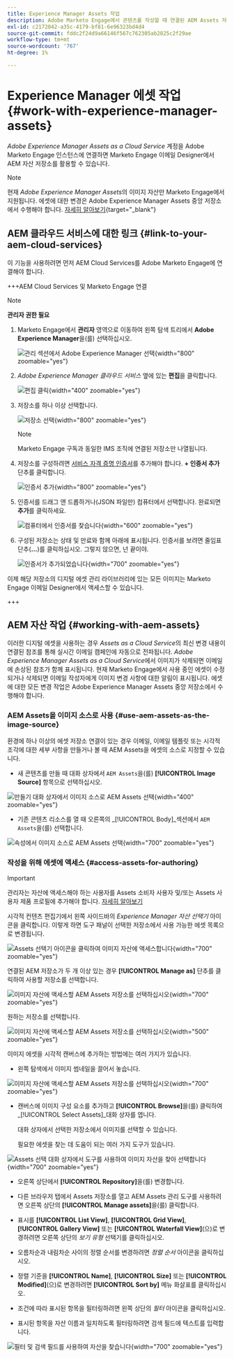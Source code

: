 ```yaml
---
title: Experience Manager Assets 작업
description: Adobe Marketo Engage에서 콘텐츠를 작성할 때 연결된 AEM Assets 저장소의 이미지 에셋을 사용하는 방법을 알아봅니다.
exl-id: c2172042-a35c-4179-bf81-6e96323bd4d4
source-git-commit: fddc2f24d9a66146f567c762305ab2825c2f29ae
workflow-type: tm+mt
source-wordcount: '767'
ht-degree: 1%

---
```


# Experience Manager 에셋 작업 {#work-with-experience-manager-assets}

_Adobe Experience Manager Assets as a Cloud Service_ 계정을 Adobe Marketo Engage 인스턴스에 연결하면 Marketo Engage 이메일 Designer에서 AEM 자산 저장소를 활용할 수 있습니다.

>[!NOTE]
>
>현재 _Adobe Experience Manager Assets_&#x200B;의 이미지 자산만 Marketo Engage에서 지원됩니다. 에셋에 대한 변경은 Adobe Experience Manager Assets 중앙 저장소에서 수행해야 합니다. [자세히 알아보기](https://experienceleague.adobe.com/en/docs/experience-manager-cloud-service/content/assets/manage/manage-digital-assets){target="_blank"}

## AEM 클라우드 서비스에 대한 링크 {#link-to-your-aem-cloud-services}

이 기능을 사용하려면 먼저 AEM Cloud Services를 Adobe Marketo Engage에 연결해야 합니다.

+++AEM Cloud Services 및 Marketo Engage 연결

>[!NOTE]
>
>**관리자 권한 필요**

1. Marketo Engage에서 **관리자** 영역으로 이동하여 왼쪽 탐색 트리에서 **Adobe Experience Manager**&#x200B;을(를) 선택하십시오.

   ![관리 섹션에서 Adobe Experience Manager 선택](assets/access-the-ai-assistant-content-accelerator-1.png){width="800" zoomable="yes"}

1. _Adobe Experience Manager 클라우드 서비스_ 옆에 있는 **편집**&#x200B;을 클릭합니다.

   ![편집 클릭](assets/access-the-ai-assistant-content-accelerator-2.png){width="400" zoomable="yes"}

1. 저장소를 하나 이상 선택합니다.

   ![저장소 선택](assets/access-the-ai-assistant-content-accelerator-3.png){width="800" zoomable="yes"}

   >[!NOTE]
   >
   >Marketo Engage 구독과 동일한 IMS 조직에 연결된 저장소만 나열됩니다.

1. 저장소를 구성하려면 [서비스 자격 증명 인증서](https://experienceleague.adobe.com/ko/docs/experience-manager-learn/getting-started-with-aem-headless/authentication/service-credentials)를 추가해야 합니다. **+ 인증서 추가** 단추를 클릭합니다.

   ![인증서 추가](assets/access-the-ai-assistant-content-accelerator-4.png){width="800" zoomable="yes"}

1. 인증서를 드래그 앤 드롭하거나(JSON 파일만) 컴퓨터에서 선택합니다. 완료되면 **추가**&#x200B;를 클릭하세요.

   ![컴퓨터에서 인증서를 찾습니다](assets/access-the-ai-assistant-content-accelerator-5.png){width="600" zoomable="yes"}

1. 구성된 저장소는 상태 및 만료와 함께 아래에 표시됩니다. 인증서를 보려면 줄임표 단추(**...**)를 클릭하십시오. 그렇지 않으면, 넌 끝이야.

   ![인증서가 추가되었습니다](assets/access-the-ai-assistant-content-accelerator-6.png){width="700" zoomable="yes"}

이제 해당 저장소의 디지털 에셋 관리 라이브러리에 있는 모든 이미지는 Marketo Engage 이메일 Designer에서 액세스할 수 있습니다.

+++

## AEM 자산 작업 {#working-with-aem-assets}

이러한 디지털 에셋을 사용하는 경우 _Assets as a Cloud Service_&#x200B;의 최신 변경 내용이 연결된 참조를 통해 실시간 이메일 캠페인에 자동으로 전파됩니다. _Adobe Experience Manager Assets as a Cloud Service_&#x200B;에서 이미지가 삭제되면 이메일에 손상된 참조가 함께 표시됩니다. 현재 Marketo Engage에서 사용 중인 에셋이 수정되거나 삭제되면 이메일 작성자에게 이미지 변경 사항에 대한 알림이 표시됩니다. 에셋에 대한 모든 변경 작업은 Adobe Experience Manager Assets 중앙 저장소에서 수행해야 합니다.

### AEM Assets을 이미지 소스로 사용 {#use-aem-assets-as-the-image-source}

환경에 하나 이상의 에셋 저장소 연결이 있는 경우 이메일, 이메일 템플릿 또는 시각적 조각에 대한 세부 사항을 만들거나 볼 때 AEM Assets을 에셋의 소스로 지정할 수 있습니다.

* 새 콘텐츠를 만들 때 대화 상자에서 `AEM Assets`을(를) **[!UICONTROL Image Source]** 항목으로 선택하십시오.

![만들기 대화 상자에서 이미지 소스로 AEM Assets 선택](assets/work-with-experience-manager-assets-1.png){width="400" zoomable="yes"}

* 기존 콘텐츠 리소스를 열 때 오른쪽의 _[!UICONTROL Body]_섹션에서 `AEM Assets`을(를) 선택합니다.

![속성에서 이미지 소스로 AEM Assets 선택](assets/work-with-experience-manager-assets-2.png){width="700" zoomable="yes"}

### 작성을 위해 에셋에 액세스 {#access-assets-for-authoring}

>[!IMPORTANT]
>
>관리자는 자산에 액세스해야 하는 사용자를 Assets 소비자 사용자 및/또는 Assets 사용자 제품 프로필에 추가해야 합니다. [자세히 알아보기](https://experienceleague.adobe.com/en/docs/experience-manager-cloud-service/content/security/ims-support#managing-products-and-user-access-in-admin-console)

시각적 컨텐츠 편집기에서 왼쪽 사이드바의 _Experience Manager 자산 선택기_ 아이콘을 클릭합니다. 이렇게 하면 도구 패널이 선택한 저장소에서 사용 가능한 에셋 목록으로 변경됩니다.

![Assets 선택기 아이콘을 클릭하여 이미지 자산에 액세스합니다](assets/work-with-experience-manager-assets-3.png){width="700" zoomable="yes"}

연결된 AEM 저장소가 두 개 이상 있는 경우 **[!UICONTROL Manage as]** 단추를 클릭하여 사용할 저장소를 선택합니다.

![이미지 자산에 액세스할 AEM Assets 저장소를 선택하십시오](assets/work-with-experience-manager-assets-4.png){width="700" zoomable="yes"}

원하는 저장소를 선택합니다.

![이미지 자산에 액세스할 AEM Assets 저장소를 선택하십시오](assets/work-with-experience-manager-assets-5.png){width="500" zoomable="yes"}

이미지 에셋을 시각적 캔버스에 추가하는 방법에는 여러 가지가 있습니다.

* 왼쪽 탐색에서 이미지 썸네일을 끌어서 놓습니다.

![이미지 자산에 액세스할 AEM Assets 저장소를 선택하십시오](assets/work-with-experience-manager-assets-6.png){width="700" zoomable="yes"}

* 캔버스에 이미지 구성 요소를 추가하고 **[!UICONTROL Browse]**&#x200B;을(를) 클릭하여 _[!UICONTROL Select Assets]_대화 상자를 엽니다.

  대화 상자에서 선택한 저장소에서 이미지를 선택할 수 있습니다.

  필요한 에셋을 찾는 데 도움이 되는 여러 가지 도구가 있습니다.

![Assets 선택 대화 상자에서 도구를 사용하여 이미지 자산을 찾아 선택합니다](assets/work-with-experience-manager-assets-7.png){width="700" zoomable="yes"}

* 오른쪽 상단에서 **[!UICONTROL Repository]**&#x200B;을(를) 변경합니다.

* 다른 브라우저 탭에서 Assets 저장소를 열고 AEM Assets 관리 도구를 사용하려면 오른쪽 상단의 **[!UICONTROL Manage assets]**&#x200B;을(를) 클릭합니다.

* 표시를 **[!UICONTROL List View]**, **[!UICONTROL Grid View]**, **[!UICONTROL Gallery View]** 또는 **[!UICONTROL Waterfall View]**(으)로 변경하려면 오른쪽 상단의 _보기 유형_ 선택기를 클릭하십시오.

* 오름차순과 내림차순 사이의 정렬 순서를 변경하려면 _정렬 순서_ 아이콘을 클릭하십시오.

* 정렬 기준을 **[!UICONTROL Name]**, **[!UICONTROL Size]** 또는 **[!UICONTROL Modified]**(으)로 변경하려면 **[!UICONTROL Sort by]** 메뉴 화살표를 클릭하십시오.

* 조건에 따라 표시된 항목을 필터링하려면 왼쪽 상단의 _필터_ 아이콘을 클릭하십시오.

* 표시된 항목을 자산 이름과 일치하도록 필터링하려면 검색 필드에 텍스트를 입력합니다.

![필터 및 검색 필드를 사용하여 자산을 찾습니다](assets/work-with-experience-manager-assets-8.png){width="700" zoomable="yes"}
